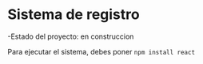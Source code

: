 <h1>Sistema de registro</h1>

-Estado del proyecto: en construccion


Para ejecutar el sistema, debes poner
```npm install react```
